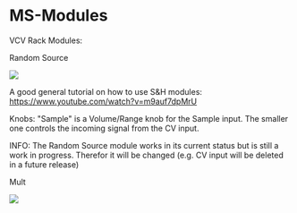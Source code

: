 # MS-Modules
VCV Rack Modules: 


Random Source

![](https://github.com/Phal-anx/MS-Modules/blob/master/Image/Random%20Source.png)

A good general tutorial on how to use S&H modules:
https://www.youtube.com/watch?v=m9auf7dpMrU

Knobs: 
"Sample" is a Volume/Range knob for the Sample input.
The smaller one controls the incoming signal from the CV input.

INFO:
The Random Source module works in its current status but is still a work in progress.
Therefor it will be changed (e.g. CV input will be deleted in a future release)


Mult

![](https://github.com/Phal-anx/MS-Modules/blob/master/Image/Mult.png)
